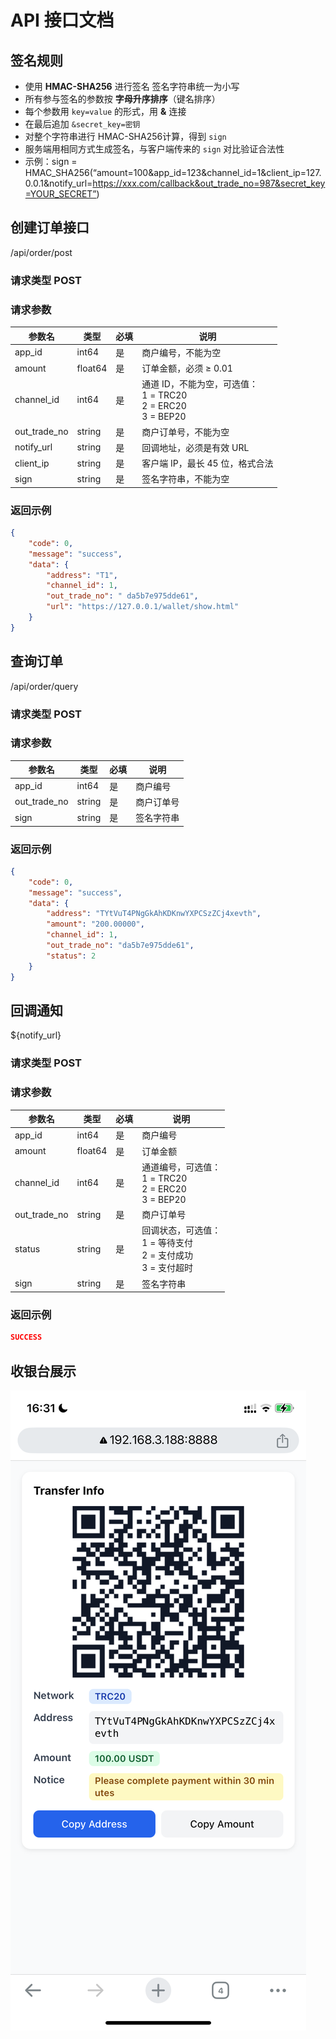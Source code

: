 # API 接口文档
## 签名规则
- 使用 **HMAC-SHA256** 进行签名 签名字符串统一为小写 
- 所有参与签名的参数按 **字母升序排序**（键名排序）
- 每个参数用 `key=value` 的形式，用 **&** 连接
- 在最后追加 `&secret_key=密钥`
- 对整个字符串进行 HMAC-SHA256计算，得到 `sign`
- 服务端用相同方式生成签名，与客户端传来的 `sign` 对比验证合法性 
- 示例：sign = HMAC_SHA256(“amount=100&app_id=123&channel_id=1&client_ip=127.0.0.1&notify_url=https://xxx.com/callback&out_trade_no=987&secret_key=YOUR_SECRET”)

## 创建订单接口
/api/order/post
### 请求类型 POST
### 请求参数



| 参数名        | 类型    | 必填 | 说明                                                                 |
|---------------|---------|------|----------------------------------------------------------------------|
| app_id        | int64   | 是   | 商户编号，不能为空                                                    |
| amount        | float64 | 是   | 订单金额，必须 ≥ 0.01                                                |
| channel_id    | int64   | 是   | 通道 ID，不能为空，可选值：<br>1 = TRC20<br>2 = ERC20<br>3 = BEP20     |
| out_trade_no  | string  | 是   | 商户订单号，不能为空                                                  |
| notify_url    | string  | 是   | 回调地址，必须是有效 URL                                              |
| client_ip     | string  | 是   | 客户端 IP，最长 45 位，格式合法                                       |
| sign          | string  | 是   | 签名字符串，不能为空                                                  |

### 返回示例

```json
{
    "code": 0,
    "message": "success",
    "data": {
        "address": "T1",
        "channel_id": 1,
        "out_trade_no": " da5b7e975dde61",
        "url": "https://127.0.0.1/wallet/show.html"
    }
}
```
## 查询订单
/api/order/query
### 请求类型 POST
### 请求参数

| 参数名        | 类型    | 必填 | 说明                                                                 |
|---------------|---------|------|----------------------------------------------------------------------|
| app_id        | int64   | 是   | 商户编号                                                  |
| out_trade_no  | string  | 是   | 商户订单号                                           |
| sign          | string  | 是   | 签名字符串                                                |
### 返回示例

```json
{
    "code": 0,
    "message": "success",
    "data": {
        "address": "TYtVuT4PNgGkAhKDKnwYXPCSzZCj4xevth",
        "amount": "200.00000",
        "channel_id": 1,
        "out_trade_no": "da5b7e975dde61",
        "status": 2
    }
}
```

## 回调通知
${notify_url}
### 请求类型 POST
### 请求参数

| 参数名        | 类型    | 必填 | 说明                                                                 |
|---------------|---------|------|----------------------------------------------------------------------|
| app_id        | int64   | 是   | 商户编号                                                  |
| amount        | float64 | 是   | 订单金额                                               |
| channel_id    | int64   | 是   | 通道编号，可选值：<br>1 = TRC20<br>2 = ERC20<br>3 = BEP20             |
| out_trade_no  | string  | 是   | 商户订单号                                           |
| status        | string  | 是   | 回调状态，可选值：<br>1 = 等待支付<br>2 = 支付成功<br>3 = 支付超时|
| sign          | string  | 是   | 签名字符串                                                |

### 返回示例

```json
SUCCESS
```
## 收银台展示
![收银台](./show.png)
